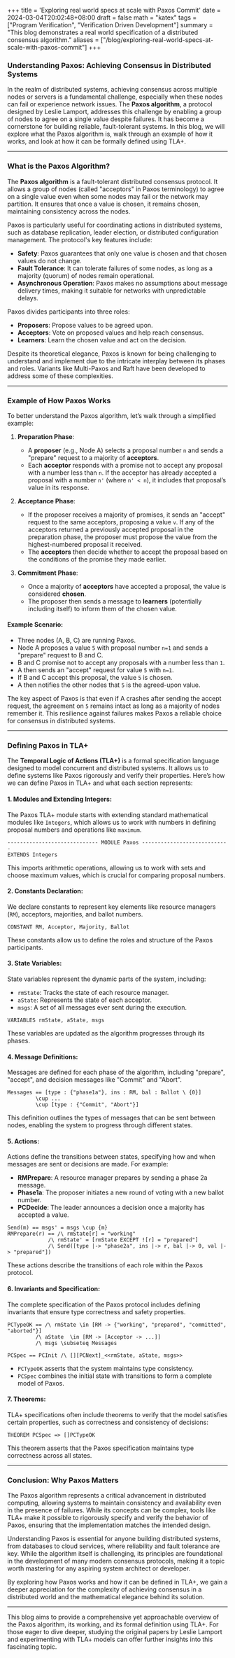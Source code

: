 +++
title = 'Exploring real world specs at scale with Paxos Commit'
date = 2024-03-04T20:02:48+08:00
draft = false
math = "katex"
tags = ["Program Verification", "Verification Driven Development"]
summary = "This blog demonstrates a real world specification of a distributed consensus algorithm."
aliases = ["/blog/exploring-real-world-specs-at-scale-with-paxos-commit"]
+++

### Understanding Paxos: Achieving Consensus in Distributed Systems

In the realm of distributed systems, achieving consensus across multiple nodes or servers is a fundamental challenge, especially when these nodes can fail or experience network issues. The **Paxos algorithm**, a protocol designed by Leslie Lamport, addresses this challenge by enabling a group of nodes to agree on a single value despite failures. It has become a cornerstone for building reliable, fault-tolerant systems. In this blog, we will explore what the Paxos algorithm is, walk through an example of how it works, and look at how it can be formally defined using TLA+.

---

### What is the Paxos Algorithm?

The **Paxos algorithm** is a fault-tolerant distributed consensus protocol. It allows a group of nodes (called "acceptors" in Paxos terminology) to agree on a single value even when some nodes may fail or the network may partition. It ensures that once a value is chosen, it remains chosen, maintaining consistency across the nodes.

Paxos is particularly useful for coordinating actions in distributed systems, such as database replication, leader election, or distributed configuration management. The protocol's key features include:

- **Safety**: Paxos guarantees that only one value is chosen and that chosen values do not change.
- **Fault Tolerance**: It can tolerate failures of some nodes, as long as a majority (quorum) of nodes remain operational.
- **Asynchronous Operation**: Paxos makes no assumptions about message delivery times, making it suitable for networks with unpredictable delays.

Paxos divides participants into three roles:
- **Proposers**: Propose values to be agreed upon.
- **Acceptors**: Vote on proposed values and help reach consensus.
- **Learners**: Learn the chosen value and act on the decision.

Despite its theoretical elegance, Paxos is known for being challenging to understand and implement due to the intricate interplay between its phases and roles. Variants like Multi-Paxos and Raft have been developed to address some of these complexities.

---

### Example of How Paxos Works

To better understand the Paxos algorithm, let’s walk through a simplified example:

1. **Preparation Phase**:
   - A **proposer** (e.g., Node A) selects a proposal number `n` and sends a "prepare" request to a majority of **acceptors**.
   - Each **acceptor** responds with a promise not to accept any proposal with a number less than `n`. If the acceptor has already accepted a proposal with a number `n'` (where `n' < n`), it includes that proposal’s value in its response.

2. **Acceptance Phase**:
   - If the proposer receives a majority of promises, it sends an "accept" request to the same acceptors, proposing a value `v`. If any of the acceptors returned a previously accepted proposal in the preparation phase, the proposer must propose the value from the highest-numbered proposal it received.
   - The **acceptors** then decide whether to accept the proposal based on the conditions of the promise they made earlier.

3. **Commitment Phase**:
   - Once a majority of **acceptors** have accepted a proposal, the value is considered **chosen**.
   - The proposer then sends a message to **learners** (potentially including itself) to inform them of the chosen value.

#### Example Scenario:
- Three nodes (A, B, C) are running Paxos.
- Node A proposes a value `5` with proposal number `n=1` and sends a "prepare" request to B and C.
- B and C promise not to accept any proposals with a number less than `1`.
- A then sends an "accept" request for value `5` with `n=1`.
- If B and C accept this proposal, the value `5` is chosen.
- A then notifies the other nodes that `5` is the agreed-upon value.

The key aspect of Paxos is that even if A crashes after sending the accept request, the agreement on `5` remains intact as long as a majority of nodes remember it. This resilience against failures makes Paxos a reliable choice for consensus in distributed systems.

---

### Defining Paxos in TLA+

The **Temporal Logic of Actions (TLA+)** is a formal specification language designed to model concurrent and distributed systems. It allows us to define systems like Paxos rigorously and verify their properties. Here’s how we can define Paxos in TLA+ and what each section represents:

#### 1. **Modules and Extending Integers**:
   The Paxos TLA+ module starts with extending standard mathematical modules like `Integers`, which allows us to work with numbers in defining proposal numbers and operations like `maximum`.

   ```tla
   ----------------------------- MODULE Paxos ----------------------------
   EXTENDS Integers
   ```

   This imports arithmetic operations, allowing us to work with sets and choose maximum values, which is crucial for comparing proposal numbers.

#### 2. **Constants Declaration**:
   We declare constants to represent key elements like resource managers (`RM`), acceptors, majorities, and ballot numbers.

   ```tla
   CONSTANT RM, Acceptor, Majority, Ballot
   ```

   These constants allow us to define the roles and structure of the Paxos participants.

#### 3. **State Variables**:
   State variables represent the dynamic parts of the system, including:
   - `rmState`: Tracks the state of each resource manager.
   - `aState`: Represents the state of each acceptor.
   - `msgs`: A set of all messages ever sent during the execution.

   ```tla
   VARIABLES rmState, aState, msgs
   ```

   These variables are updated as the algorithm progresses through its phases.

#### 4. **Message Definitions**:
   Messages are defined for each phase of the algorithm, including "prepare", "accept", and decision messages like "Commit" and "Abort".

   ```tla
   Messages == [type : {"phase1a"}, ins : RM, bal : Ballot \ {0}]
        	\cup ...
        	\cup [type : {"Commit", "Abort"}]
   ```

   This definition outlines the types of messages that can be sent between nodes, enabling the system to progress through different states.

#### 5. **Actions**:
   Actions define the transitions between states, specifying how and when messages are sent or decisions are made. For example:

   - **RMPrepare**: A resource manager prepares by sending a phase 2a message.
   - **Phase1a**: The proposer initiates a new round of voting with a new ballot number.
   - **PCDecide**: The leader announces a decision once a majority has accepted a value.

   ```tla
   Send(m) == msgs' = msgs \cup {m}
   RMPrepare(r) == /\ rmState[r] = "working"
               	/\ rmState' = [rmState EXCEPT ![r] = "prepared"]
               	/\ Send([type |-> "phase2a", ins |-> r, bal |-> 0, val |-> "prepared"])
   ```

   These actions describe the transitions of each role within the Paxos protocol.

#### 6. **Invariants and Specification**:
   The complete specification of the Paxos protocol includes defining invariants that ensure type correctness and safety properties.

   ```tla
   PCTypeOK == /\ rmState \in [RM -> {"working", "prepared", "committed", "aborted"}]
           	/\ aState  \in [RM -> [Acceptor -> ...]]
           	/\ msgs \subseteq Messages

   PCSpec == PCInit /\ [][PCNext]_<<rmState, aState, msgs>>
   ```

   - `PCTypeOK` asserts that the system maintains type consistency.
   - `PCSpec` combines the initial state with transitions to form a complete model of Paxos.

#### 7. **Theorems**:
   TLA+ specifications often include theorems to verify that the model satisfies certain properties, such as correctness and consistency of decisions:

   ```tla
   THEOREM PCSpec => []PCTypeOK
   ```

   This theorem asserts that the Paxos specification maintains type correctness across all states.

---

### Conclusion: Why Paxos Matters

The Paxos algorithm represents a critical advancement in distributed computing, allowing systems to maintain consistency and availability even in the presence of failures. While its concepts can be complex, tools like TLA+ make it possible to rigorously specify and verify the behavior of Paxos, ensuring that the implementation matches the intended design.

Understanding Paxos is essential for anyone building distributed systems, from databases to cloud services, where reliability and fault tolerance are key. While the algorithm itself is challenging, its principles are foundational in the development of many modern consensus protocols, making it a topic worth mastering for any aspiring system architect or developer.

By exploring how Paxos works and how it can be defined in TLA+, we gain a deeper appreciation for the complexity of achieving consensus in a distributed world and the mathematical elegance behind its solution.

---

This blog aims to provide a comprehensive yet approachable overview of the Paxos algorithm, its working, and its formal definition using TLA+. For those eager to dive deeper, studying the original papers by Leslie Lamport and experimenting with TLA+ models can offer further insights into this fascinating topic.

